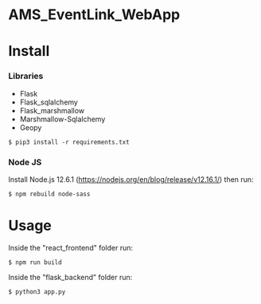 # AMS_EventLink_WebApp

# Install
### Libraries
* Flask
* Flask_sqlalchemy
* Flask_marshmallow
* Marshmallow-Sqlalchemy
* Geopy
```console
$ pip3 install -r requirements.txt 
```  
### Node JS
Install Node.js 12.6.1 (https://nodejs.org/en/blog/release/v12.16.1/) then run:
```console
$ npm rebuild node-sass
```



# Usage

Inside the "react_frontend" folder run:
```console
$ npm run build
```
Inside the "flask_backend" folder run:
```console
$ python3 app.py
```